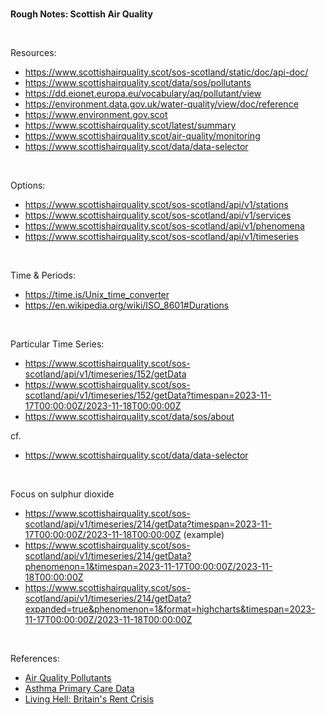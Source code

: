 
<br>

**Rough Notes: Scottish Air Quality**

<br>

Resources:
* https://www.scottishairquality.scot/sos-scotland/static/doc/api-doc/
* https://www.scottishairquality.scot/data/sos/pollutants
* https://dd.eionet.europa.eu/vocabulary/aq/pollutant/view
* https://environment.data.gov.uk/water-quality/view/doc/reference
* https://www.environment.gov.scot
* https://www.scottishairquality.scot/latest/summary
* https://www.scottishairquality.scot/air-quality/monitoring
* https://www.scottishairquality.scot/data/data-selector

<br>

Options:
* https://www.scottishairquality.scot/sos-scotland/api/v1/stations
* https://www.scottishairquality.scot/sos-scotland/api/v1/services
* https://www.scottishairquality.scot/sos-scotland/api/v1/phenomena
* https://www.scottishairquality.scot/sos-scotland/api/v1/timeseries

<br>

Time & Periods:
* https://time.is/Unix_time_converter
* https://en.wikipedia.org/wiki/ISO_8601#Durations

<br>

Particular Time Series:
* https://www.scottishairquality.scot/sos-scotland/api/v1/timeseries/152/getData
* https://www.scottishairquality.scot/sos-scotland/api/v1/timeseries/152/getData?timespan=2023-11-17T00:00:00Z/2023-11-18T00:00:00Z
* https://www.scottishairquality.scot/data/sos/about

cf.
* https://www.scottishairquality.scot/data/data-selector

<br>

Focus on sulphur dioxide
* https://www.scottishairquality.scot/sos-scotland/api/v1/timeseries/214/getData?timespan=2023-11-17T00:00:00Z/2023-11-18T00:00:00Z (example)
* https://www.scottishairquality.scot/sos-scotland/api/v1/timeseries/214/getData?phenomenon=1&timespan=2023-11-17T00:00:00Z/2023-11-18T00:00:00Z
* https://www.scottishairquality.scot/sos-scotland/api/v1/timeseries/214/getData?expanded=true&phenomenon=1&format=highcharts&timespan=2023-11-17T00:00:00Z/2023-11-18T00:00:00Z

<br>

References:
* [Air Quality Pollutants](https://dd.eionet.europa.eu/vocabulary/aq/pollutant/view)
* [Asthma Primary Care Data](https://www.scotpho.org.uk/health-conditions/asthma/data/primary-care/)
* [Living Hell: Britain's Rent Crisis](https://www.theguardian.com/uk-news/series/living-hell-britains-rent-crisis)

<br>
<br>

<br>
<br>

<br>
<br>

<br>
<br>